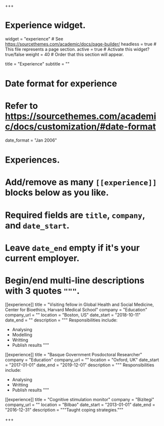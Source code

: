 +++
# Experience widget.
widget = "experience"  # See https://sourcethemes.com/academic/docs/page-builder/
headless = true  # This file represents a page section.
active = true  # Activate this widget? true/false
weight = 40  # Order that this section will appear.

title = "Experience"
subtitle = ""

# Date format for experience
#   Refer to https://sourcethemes.com/academic/docs/customization/#date-format
date_format = "Jan 2006"

# Experiences.
#   Add/remove as many `[[experience]]` blocks below as you like.
#   Required fields are `title`, `company`, and `date_start`.
#   Leave `date_end` empty if it's your current employer.
#   Begin/end multi-line descriptions with 3 quotes `"""`.
[[experience]]
title = "Visiting fellow in Global Health and Social Medicine, Center for Bioethics, Harvard Medical School"
  company = "Education"
  company_url = ""
  location = "Boston, US"
  date_start = "2018-10-11"
  date_end = ""
  description = """
  Responsibilities include:
  
  * Analysing
  * Modelling
  * Writting
  * Publish results
  """

  [[experience]]
  title = "Basque Government Posdoctoral Researcher"
  company = "Education"
  company_url = ""
  location = "Oxford, UK"
  date_start = "2017-01-01"
  date_end = "2019-12-01"
  description = """
  Responsibilities include:
  
  * Analysing
  * Writting
  * Publish results
  """

[[experience]]
  title = "Cognitive stimulation monitor"
  company = "Bizitegi"
  company_url = ""
  location = "Bilbao"
  date_start = "2013-01-01"
  date_end = "2016-12-31"
  description = """Taught coping strategies."""

+++
